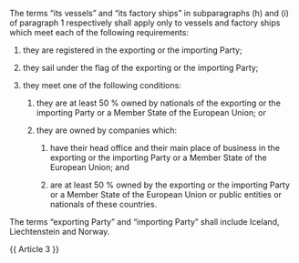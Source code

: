 The terms “its vessels” and “its factory ships” in subparagraphs (h) and (i) of paragraph 1 respectively shall apply only to vessels and factory ships which meet each of the following requirements:

1. they are registered in the exporting or the importing Party;

2. they sail under the flag of the exporting or the importing Party;

3. they meet one of the following conditions:

   1. they are at least 50 % owned by nationals of the exporting or the importing Party or a Member State of the European Union; or

   2. they are owned by companies which:

      1. have their head office and their main place of business in the exporting or the importing Party or a Member State of the European Union; and

      2. are at least 50 % owned by the exporting or the importing Party or a Member State of the European Union or public entities or nationals of these countries.

The terms “exporting Party” and “importing Party” shall include Iceland, Liechtenstein and Norway. 

{{ Article 3 }}
